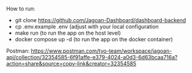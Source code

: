 How to run:
- git clone https://github.com/Jagoan-Dashboard/dashboard-backend
- cp .env.example .env (adjust with your local configuration
- make run (to run the app on the host level)
- docker compose up -d (to run the app on the docker container)

Postman: https://www.postman.com/tyo-team/workspace/jagoan-api/collection/32354585-6f91affe-e379-4024-a0d3-6d63bcaa716a?action=share&source=copy-link&creator=32354585
